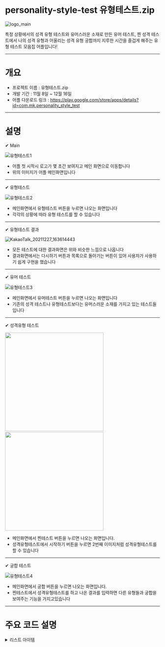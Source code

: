 # personality-style-test 유형테스트.zip

![logo_main](https://user-images.githubusercontent.com/77378559/147445274-b4dd9612-7f86-44a0-b2ef-cc20560e0d86.png)

특정 상황에서의 성격 유형 테스트와 유머스러운 소재로 만든 유머 테스트, 찐 성격 테스트에서 나의 성격 유형과 어울리는 성격 유형 궁합까지
지루한 시간을 즐겁게 해주는 유형 테스트 모음집 어플입니다!

***

# 개요

- 프로젝트 이름 : 유형테스트.zip
- 개발 기간 : 11월 8일 ~ 12월 16일
- 어플 다운로드 링크 : https://play.google.com/store/apps/details?id=com.mk.personality_style_test

***

# 설명

✔ Main

![유형테스트1](https://user-images.githubusercontent.com/77378559/147445996-441abaa5-faeb-4065-b0ef-690fcd6bd388.jpg)

- 어플 첫 시작시 로고가 몇 초간 보여지고 메인 화면으로 이동합니다
- 위의 이미지가 어플 메인화면입니다

***

✔ 유형테스트

![유형테스트2](https://user-images.githubusercontent.com/77378559/147446193-a4895374-05f7-4c2c-97c9-5a835075d968.jpg)

- 메인화면에서 유형테스트 버튼을 누르면 나오는 화면입니다
- 각각의 상황에 따라 유형 테스트를 할 수 있습니다

***

✔ 유형테스트 결과

![KakaoTalk_20211227_163614443](https://user-images.githubusercontent.com/77378559/147448077-033de70e-a985-48bc-bcb2-15ef63f7e323.jpg)

- 모든 테스트에 대한 결과화면은 위와 비슷한 느낌으로 나옵니다
- 결과화면에서는 다시하기 버튼과 목록으로 돌아가는 버튼이 있어 사용자가 사용하기 쉽게 구현을 했습니다

***

✔ 유머 테스트

![유형테스트3](https://user-images.githubusercontent.com/77378559/147446385-8ec305a9-d4b0-4769-8810-c12a370bdbfd.jpg)

- 메인화면에서 유머테스트 버튼을 누르면 나오는 화면입니다
- 기존의 성격 테스트나 유형테스트보다는 유머스러운 소재를 가지고 있는 테스트들 입니다

***

✔ 성격유형 테스트

<img src="https://user-images.githubusercontent.com/77378559/147446610-cd5f8f8a-6c39-4b48-b76b-c9ab05236ab1.jpg" width="320" /> &nbsp;&nbsp; <img src="https://user-images.githubusercontent.com/77378559/147446618-8d597f92-bebf-4a54-8db2-3dffe8d805f8.jpg" width="320" />

- 메인화면에서 찐테스트 버튼을 누르면 나오는 화면입니다.
- 성격유형테스트에서 시작하기 버튼을 누르면 2번째 이미지처럼 성격유형테스트를 할 수 있습니다

***

✔ 궁합 테스트

![유형테스트4](https://user-images.githubusercontent.com/77378559/147446764-a81b3c44-98ee-4094-9d32-d150ab984f82.jpg)

- 메인화면에서 궁합 버튼을 누르면 나오는 화면입니다.
- 찐테스트에서 성격유형테스트를 하고 나온 결과를 입력하면 다른 유형들과 궁합을 보여주는 기능을 가지고있습니다

***

# 주요 코드 설명

<details>
<summary>리스트 아이템</summary>
<div markdown="1">       
  
  각 유형 테스트 리스트 코드

</div>
 <div markdown="2">       
  
  각 유형 테스트 리스트 코드2

</div>
</details>



